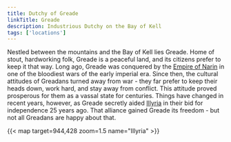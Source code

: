 ```yaml
---
title: Dutchy of Greade
linkTitle: Greade
description: Industrious Dutchy on the Bay of Kell
tags: ['locations']
---
```


Nestled between the mountains and the Bay of Kell lies Greade. Home of stout,
hardworking folk, Greade is a peaceful land, and its citizens prefer to keep it
that way. Long ago, Greade was conquered by the [Empire of Narin](/pages/Narin)
in one of the bloodiest wars of the early imperial era. Since then, the cultural
attitudes of Greadans turned away from war - they far prefer to keep their heads
down, work hard, and stay away from conflict. This attitude proved prosperous
for them as a vassal state for centuries. Things have changed in recent years,
however, as Greade secretly aided [Illyria](/pages/Illyria) in their bid for
independence 25 years ago. That alliance gained Greade its freedom - but not all
Greadans are happy about that.

{{< map target=944,428 zoom=1.5 name="Illyria" >}}